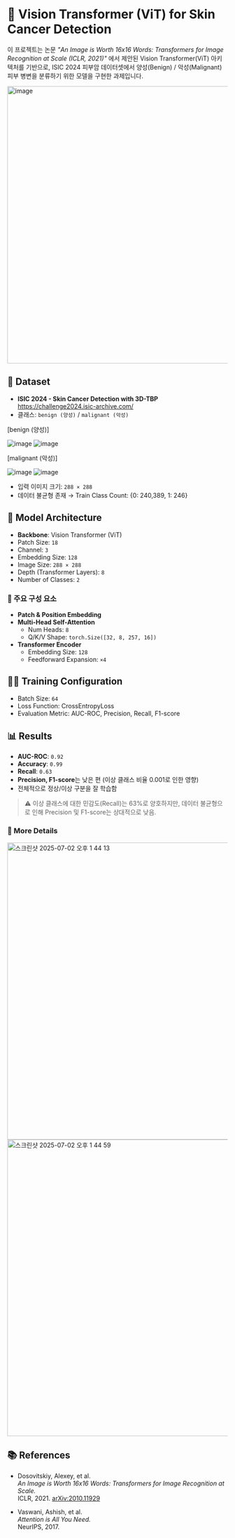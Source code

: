 # 🧠 Vision Transformer (ViT) for Skin Cancer Detection  

이 프로젝트는 논문 *"An Image is Worth 16x16 Words: Transformers for Image Recognition at Scale (ICLR, 2021)"* 에서 제안된 Vision Transformer(ViT) 아키텍처를 기반으로, ISIC 2024 피부암 데이터셋에서 양성(Benign) / 악성(Malignant) 피부 병변을 분류하기 위한 모델을 구현한 과제입니다.

  <img width="632" alt="image" src="https://github.com/user-attachments/assets/ec8a1aac-51dd-49cf-9d31-7eaeb1bed23d" />




## 📁 Dataset

- **ISIC 2024 - Skin Cancer Detection with 3D-TBP**  
  https://challenge2024.isic-archive.com/
- 클래스: `benign (양성)` / `malignant (악성)`
  
[benign (양성)]
  
  ![image](https://github.com/user-attachments/assets/73b92ce5-4d03-4043-aee1-b713189ae4cc) ![image](https://github.com/user-attachments/assets/1c45cb61-4c05-41e9-b23f-6cde032ca908)

[malignant (악성)]
  
  ![image](https://github.com/user-attachments/assets/114ff4ec-7f65-44fd-b0ca-b4366b9922de) ![image](https://github.com/user-attachments/assets/45e67cdf-4469-4e42-ba3d-fcdcf41ecbaf)

- 입력 이미지 크기: `288 × 288`
- 데이터 불균형 존재 → Train Class Count: {0: 240,389,  1: 246}
 



## 🧠 Model Architecture

- **Backbone**: Vision Transformer (ViT)
- Patch Size: `18`
- Channel: `3`
- Embedding Size: `128`
- Image Size: `288 × 288`
- Depth (Transformer Layers): `8`
- Number of Classes: `2`

### 🔹 주요 구성 요소
- **Patch & Position Embedding**
- **Multi-Head Self-Attention**
  - Num Heads: `8`
  - Q/K/V Shape: `torch.Size([32, 8, 257, 16])`
- **Transformer Encoder**
  - Embedding Size: `128`
  - Feedforward Expansion: `×4`



## 🏋️‍♂️ Training Configuration

- Batch Size: `64`
- Loss Function: CrossEntropyLoss
- Evaluation Metric: AUC-ROC, Precision, Recall, F1-score



## 📊 Results

- **AUC-ROC**: `0.92`
- **Accuracy**: `0.99`
- **Recall**: `0.63`
- **Precision, F1-score**는 낮은 편 (이상 클래스 비율 0.001로 인한 영향)
- 전체적으로 정상/이상 구분을 잘 학습함

> ⚠️ 이상 클래스에 대한 민감도(Recall)는 63%로 양호하지만, 데이터 불균형으로 인해 Precision 및 F1-score는 상대적으로 낮음.



### 🔹 More Details

  <img width="677" alt="스크린샷 2025-07-02 오후 1 44 13" src="https://github.com/user-attachments/assets/af287246-9082-48fa-a669-fee1326c1bee" />
  <img width="676" alt="스크린샷 2025-07-02 오후 1 44 59" src="https://github.com/user-attachments/assets/feb27549-1edc-4a93-94d3-2705751f06ec" />



## 📚 References

- Dosovitskiy, Alexey, et al.  
  *An Image is Worth 16x16 Words: Transformers for Image Recognition at Scale.*  
  ICLR, 2021. [arXiv:2010.11929](https://arxiv.org/abs/2010.11929)

- Vaswani, Ashish, et al.  
  *Attention is All You Need.*  
  NeurIPS, 2017.



